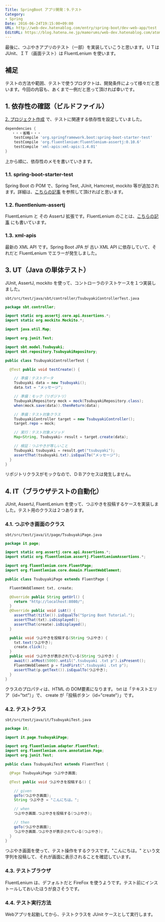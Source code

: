 ```yaml
---
Title: SpringBoot アプリ開発：9.テスト
Category:
- Spring
Date: 2016-06-24T19:15:00+09:00
URL: http://web-dev.hatenablog.com/entry/spring-boot/dev-web-app/test
EditURL: https://blog.hatena.ne.jp/mamorums/web-dev.hatenablog.com/atom/entry/10328749687179186802
---
```


最後に、つぶやきアプリのテスト（一部）を実装していこうと思います。ＵＴは JUnit、ＩＴ（画面テスト）は FluentLenium を使います。


## 補足
テストの方法や範囲、テストで使うプロダクトは、開発条件によって様々だと思います。今回の内容も、あくまで一例だと思って頂ければ幸いです。


## 1. 依存性の確認（ビルドファイル）
[2. プロジェクト作成](/entry/spring-boot/dev-web-app/project) で、テストに関連する依存性を設定していました。


```gradle
dependencies {
   ・・・省略・・・
    testCompile 'org.springframework.boot:spring-boot-starter-test'
    testCompile 'org.fluentlenium:fluentlenium-assertj:0.10.6'
    testCompile 'xml-apis:xml-apis:1.4.01'
}
```

上から順に、依存性のメモを書いていきます。

### 1.1. spring-boot-starter-test
Spring Boot の POM で、Spring Test, JUnit, Hamcrest, mockito 等が追加されます。詳細は、[こちらの記事](/entry/spring-boot/intro/mockito) を参照して頂ければと思います。

### 1.2. fluentlenium-assertj
FluentLenium と その AssertJ 拡張です。FluentLenium のことは、[こちらの記事](/entry/java/test/fluentlenium/quick-start) にも書いています。

### 1.3. xml-apis
最新の XML API です。Spring Boot JPA が 古い XML API に依存していて、それだと FluentLenium でエラーが発生しました。


## 3. UT（Java の単体テスト）
JUnit, AssertJ, mockito を使って、コントローラのテストケースを１つ実装しました。

`sbt/src/test/java/sbt/controller/TsubuyakiControllerTest.java`

```java
package sbt.controller;

import static org.assertj.core.api.Assertions.*;
import static org.mockito.Mockito.*;

import java.util.Map;

import org.junit.Test;

import sbt.model.Tsubuyaki;
import sbt.repository.TsubuyakiRepository;

public class TsubuyakiControllerTest {

  @Test public void testCreate() {

    // 準備：テストデータ
    Tsubuyaki data = new Tsubuyaki();
    data.txt = "メッセージ";

    // 準備：モック（リポジトリ）
    TsubuyakiRepository mock = mock(TsubuyakiRepository.class);
    when(mock.save(data)).thenReturn(data);

    // 準備：テスト対象クラス
    TsubuyakiController target = new TsubuyakiController();
    target.repo = mock;

    // 実行：テスト対象メソッド
    Map<String, Tsubuyaki> result = target.create(data);

    // 検証：つぶやきが等しいこと
    Tsubuyaki tsubuyaki = result.get("tsubuyaki");
    assertThat(tsubuyaki.txt).isEqualTo("メッセージ");
  }
}
```

リポジトリクラスがモックなので、ＤＢアクセスは発生しません。


## 4. IT（ブラウザテストの自動化）
JUnit, AssertJ, FluentLenium を使って、つぶやきを投稿するケースを実装しました。テスト用のクラスは２つあります。

### 4.1. つぶやき画面のクラス
`sbt/src/test/java/it/page/TsubuyakiPage.java`

```java
package it.page;

import static org.assertj.core.api.Assertions.*;
import static org.fluentlenium.assertj.FluentLeniumAssertions.*;

import org.fluentlenium.core.FluentPage;
import org.fluentlenium.core.domain.FluentWebElement;

public class TsubuyakiPage extends FluentPage {

  FluentWebElement txt, create;

  @Override public String getUrl() {
    return "http://localhost:8080/";
  }
  @Override public void isAt() {
    assertThat(title()).isEqualTo("Spring Boot Tutorial.");
    assertThat(txt).isDisplayed();
    assertThat(create).isDisplayed();
  }

  public void つぶやきを投稿する(String つぶやき) {
    txt.text(つぶやき);
    create.click();
  }
  public void つぶやきが表示されている(String つぶやき) {
    await().atMost(5000).until(".tsubuyaki .txt p").isPresent();
    FluentWebElement p = findFirst(".tsubuyaki .txt p");
    assertThat(p.getText()).isEqualTo(つぶやき);
  }
}
```

クラスのプロパティは、HTML の DOM要素になります。 txt は「テキストエリア（id="txt"）」で、 create が「投稿ボタン（id="create"）」です。


### 4.2. テストクラス
`sbt/src/test/java/it/TsubuyakiTest.java`

```java
package it;

import it.page.TsubuyakiPage;

import org.fluentlenium.adapter.FluentTest;
import org.fluentlenium.core.annotation.Page;
import org.junit.Test;

public class TsubuyakiTest extends FluentTest {

  @Page TsubuyakiPage つぶやき画面;

  @Test public void つぶやきを投稿する() {

    // given
    goTo(つぶやき画面);
    String つぶやき = "こんにちは。";

    // when
    つぶやき画面.つぶやきを投稿する(つぶやき);

    // then
    goTo(つぶやき画面);
    つぶやき画面.つぶやきが表示されている(つぶやき);
  }
}
```

つぶやき画面を使って、テスト操作をするクラスです。"こんにちは。" という文字列を投稿して、それが画面に表示されることを確認しています。


### 4.3. テストブラウザ
FluentLenium は、デフォルトだと FireFox を使うようです。テスト前にインストールしておいたほうが良さそうです。


### 4.4. テスト実行方法
Webアプリを起動してから、テストクラスを JUnit ケースとして実行します。

